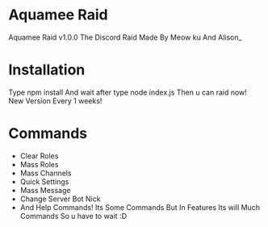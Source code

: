 # Aquamee Raid
Aquamee Raid v1.0.0
The Discord Raid
Made By Meow ku And Alison_
# Installation
Type npm install
And wait after type
node index.js
Then u can raid now!
New Version Every 1 weeks!
# Commands
- Clear Roles
- Mass Roles
- Mass Channels
- Quick Settings
- Mass Message
- Change Server Bot Nick
- And Help Commands!
Its Some Commands But In Features Its will Much Commands
So u have to wait :D
